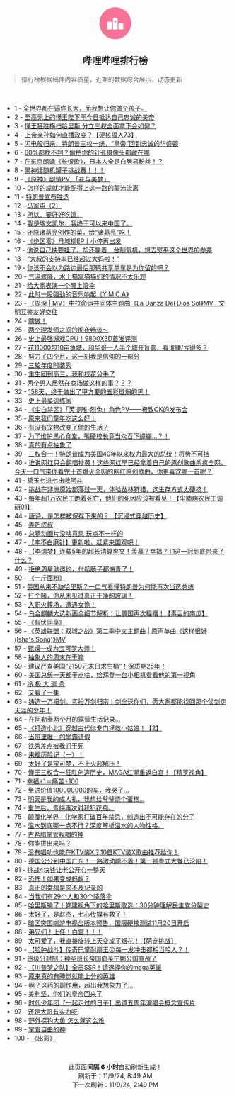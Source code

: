 <div align="center">
    <img src="./assets/icon_rank.png" alt="logo" />
    <h2>哔哩哔哩排行榜</h>
</div>

> 排行榜根据稿件内容质量，近期的数据综合展示，动态更新

<br />

<ul><li><span>1 - <a href=https://www.bilibili.com/BV13iDLYwEiu>全世界都在逼你长大，而我想让你做个孩子。</a></span></li><li><span>2 - <a href=https://www.bilibili.com/BV19PDGYxEqX>至高无上的懂王陛下于今日抵达自己忠诚的美帝</a></span></li><li><span>3 - <a href=https://www.bilibili.com/BV1BBDGYAEcF>懂王狂胜横扫哈里斯&nbsp;分立三权全面拿下会如何？</a></span></li><li><span>4 - <a href=https://www.bilibili.com/BV12nDGYyESt>上帝亲孙如何直播政变？【硬核狠人73】</a></span></li><li><span>5 - <a href=https://www.bilibili.com/BV16zD5YgE5C>闪电般归来，特朗普三权一统，“皇帝”回到忠诚的华盛顿</a></span></li><li><span>6 - <a href=https://www.bilibili.com/BV1nQD3YvEod>60%都找不到？偷拍你的针孔摄像头都藏在哪</a></span></li><li><span>7 - <a href=https://www.bilibili.com/BV18fD5Y4EfQ>在东京朗诵《长恨歌》，日本人全是白居易粉丝！？</a></span></li><li><span>8 - <a href=https://www.bilibili.com/BV1DADMY6ELT>黑神话随机罐子挑战赛！！！</a></span></li><li><span>9 - <a href=https://www.bilibili.com/BV14CDmY2Ei3>《原神》剧情PV-「花与美梦」</a></span></li><li><span>10 - <a href=https://www.bilibili.com/BV13WDTYME5u>怎样的成就才能配得上这一路的颠沛流离</a></span></li><li><span>11 - <a href=https://www.bilibili.com/BV1waDGYMEHY>特朗普宣布胜选</a></span></li><li><span>12 - <a href=https://www.bilibili.com/BV12dDhYYEDC>马家屯（2）</a></span></li><li><span>13 - <a href=https://www.bilibili.com/BV1n7DSYGE41>所以，要好好吃饭。</a></span></li><li><span>14 - <a href=https://www.bilibili.com/BV1rxDgYYE5X>我是埃文凯尔，我终于可以来中国了。</a></span></li><li><span>15 - <a href=https://www.bilibili.com/BV1vwDZYsEbY>还原诸葛亮创作的菜，给“诸葛亮”吃！</a></span></li><li><span>16 - <a href=https://www.bilibili.com/BV14zD3YCE1s>《绝区零》月城柳EP丨小停再出发</a></span></li><li><span>17 - <a href=https://www.bilibili.com/BV1TnD2YCEwu>他说自己快要挂了，却还靠着一台制氧机，想去熨平这个世界的参差</a></span></li><li><span>18 - <a href=https://www.bilibili.com/BV13eDmYXEtZ>“大叔的支持率已经超过大妈啦！”</a></span></li><li><span>19 - <a href=https://www.bilibili.com/BV1ZBDGYAEtM>你该不会以为路边最后那辆共享单车是为你留的吧？</a></span></li><li><span>20 - <a href=https://www.bilibili.com/BV16hDgYFEzg>气温骤降，水上猫窝猫猫们的情况不太乐观</a></span></li><li><span>21 - <a href=https://www.bilibili.com/BV1ofD1YoEWF>给大家表演一个腰上滚伞</a></span></li><li><span>22 - <a href=https://www.bilibili.com/BV1reD5YCEi3>此时一股强劲的音乐响起《Y.M.C.A》</a></span></li><li><span>23 - <a href=https://www.bilibili.com/BV1ooDuYpEtm>【周深&nbsp;|&nbsp;MV】中拉命运共同体主题曲《La&nbsp;Danza&nbsp;Del&nbsp;Dios&nbsp;Sol》MV&nbsp;&nbsp;&nbsp;文明互鉴友好交往</a></span></li><li><span>24 - <a href=https://www.bilibili.com/BV1fZDVYMEG6>瞎做！</a></span></li><li><span>25 - <a href=https://www.bilibili.com/BV1K1DVY7E4C>两个理发师之间的彻夜畅谈～</a></span></li><li><span>26 - <a href=https://www.bilibili.com/BV1fwDjYVEKo>史上最强游戏CPU！9800X3D首发评测</a></span></li><li><span>27 - <a href=https://www.bilibili.com/BV1dCDGYfE66>花11000包10亩鱼塘，和华哥一人半个塘开盲盒，看谁赚/亏得多？</a></span></li><li><span>28 - <a href=https://www.bilibili.com/BV1tNDSYnERo>努力了四个月，这一刻我是信仰的一部分</a></span></li><li><span>29 - <a href=https://www.bilibili.com/BV1LzDHYWEJa>三轮年度时装秀</a></span></li><li><span>30 - <a href=https://www.bilibili.com/BV1ZUD8Y7E6P>重生回到高三，我和校花分手了</a></span></li><li><span>31 - <a href=https://www.bilibili.com/BV1wmD3YMErQ>两个男人居然在商场做这样的事？？？</a></span></li><li><span>32 - <a href=https://www.bilibili.com/BV1PqDTYbEma>158天，终于做出了甲方要的五彩斑斓的黑！</a></span></li><li><span>33 - <a href=https://www.bilibili.com/BV17pDVYAETC>史上最菜训练家</a></span></li><li><span>34 - <a href=https://www.bilibili.com/BV1KBD3Y5Etg>《尘白禁区》「芙提雅-烈兔」角色PV——极致OK的发布会</a></span></li><li><span>35 - <a href=https://www.bilibili.com/BV1KjDhYcE8N>原来我们童年吃这么好！</a></span></li><li><span>36 - <a href=https://www.bilibili.com/BV1SVDGYJEzf>有没有宠物改变了你的生活？</a></span></li><li><span>37 - <a href=https://www.bilibili.com/BV1hnSdY6E2E>为了维护黑心食堂，嘴硬校长竟当众吞下蟑螂…？！</a></span></li><li><span>38 - <a href=https://www.bilibili.com/BV1oiDhYjEMq>真的有点抽象了</a></span></li><li><span>39 - <a href=https://www.bilibili.com/BV1nfDSY5Evw>三权合一！特朗普成为美国40年以来权力最大的总统！将势不可挡</a></span></li><li><span>40 - <a href=https://www.bilibili.com/BV1jSDNYkEt4>谁说网红只会翻唱抄袭！这些网红早已经拿着自己的原创歌曲杀疯全网，今天一口气带你看完十首爆火全网的网红原创歌曲，你更喜欢哪一首呢？</a></span></li><li><span>41 - <a href=https://www.bilibili.com/BV1vCD2YoEWs>黛玉七进七出救阿斗</a></span></li><li><span>42 - <a href=https://www.bilibili.com/BV1ziDWYPEgj>挑战在非洲原始部落过一天，体验丛林狩猎，这生存方式太硬核！</a></span></li><li><span>43 - <a href=https://www.bilibili.com/BV17jD1Y4EQp>每年超1万农民工跪着死亡，他们的死因应该被看见！【尘肺病农民工调研01】</a></span></li><li><span>44 - <a href=https://www.bilibili.com/BV1SUDhYMEaX>唐诗，是怎样被保存下来的？&nbsp;【沉浸式穿越历史】</a></span></li><li><span>45 - <a href=https://www.bilibili.com/BV1u6DSY4Emo>弄巧成叔</a></span></li><li><span>46 - <a href=https://www.bilibili.com/BV1F6D5Y6EAN>总猜动画片没啥意思&nbsp;玩点不一样的</a></span></li><li><span>47 - <a href=https://www.bilibili.com/BV1gEDUYXENU>【李不白磨针】更新啦，赶紧来围观吧！</a></span></li><li><span>48 - <a href=https://www.bilibili.com/BV1EHDSYzEJR>【李清梦】连载5年的超长清算爽文！羡慕？幸福？T1这一冠到底带来了什么？</a></span></li><li><span>49 - <a href=https://www.bilibili.com/BV1LTDUYcEDs>拒绝周星驰邀约，付航肠子都悔青了！</a></span></li><li><span>50 - <a href=https://www.bilibili.com/BV14UDKYwEdy>《一斤面粉》</a></span></li><li><span>51 - <a href=https://www.bilibili.com/BV1NyD3YgE3Q>美国从来不缺哈里斯？一口气看懂特朗普为何能再次当选总统</a></span></li><li><span>52 - <a href=https://www.bilibili.com/BV1E8D9YSE9b>打个赌，你从未见过真正干净的玻璃！</a></span></li><li><span>53 - <a href=https://www.bilibili.com/BV1abD3YnE2B>入职火葬场，遭遇女诡！</a></span></li><li><span>54 - <a href=https://www.bilibili.com/BV1RZDuYQEHF>乌合麒麟大选新画全细节解析：让美国再次摇摆！【毒舌的南瓜】</a></span></li><li><span>55 - <a href=https://www.bilibili.com/BV1KBD3Y5ERq>《有伏同享》</a></span></li><li><span>56 - <a href=https://www.bilibili.com/BV1Y4D1YSEgU>《英雄联盟：双城之战》第二季中文主题曲&nbsp;|&nbsp;原声单曲《这样很好(Isha&#39;s&nbsp;Song)》MV</a></span></li><li><span>57 - <a href=https://www.bilibili.com/BV17jD1Y4EYh>甄嬛—成为宝可梦大师！</a></span></li><li><span>58 - <a href=https://www.bilibili.com/BV1Y9SkY6Exs>抽象人的周末在干嘛</a></span></li><li><span>59 - <a href=https://www.bilibili.com/BV1NCDVYUEYW>建议严查美国“2150元末日求生桶”！保质期25年！</a></span></li><li><span>60 - <a href=https://www.bilibili.com/BV1WdDSYjEm4>美国总统一天都干点啥，给拜登一台小相机看看他的第一视角</a></span></li><li><span>61 - <a href=https://www.bilibili.com/BV1uCDSYsEM2>冷&nbsp;极&nbsp;大&nbsp;逃&nbsp;杀</a></span></li><li><span>62 - <a href=https://www.bilibili.com/BV12NDPYXEDi>又看了一集</a></span></li><li><span>63 - <a href=https://www.bilibili.com/BV1JLDwYTEzt>铸造一万把剑，实拍万剑归宗！剑全送你们，愿大家都能找回那个仗剑走天涯的少年！</a></span></li><li><span>64 - <a href=https://www.bilibili.com/BV1xbSdYNEfU>在阿勒泰两个月的露营生活记录…</a></span></li><li><span>65 - <a href=https://www.bilibili.com/BV1WmD3YME3W>《打造小北》穿越古代你专门拯救小姑娘！【2】</a></span></li><li><span>66 - <a href=https://www.bilibili.com/BV1zYDgYZE5k>当班里唯一的学霸请假</a></span></li><li><span>67 - <a href=https://www.bilibili.com/BV1Q1DhYgEmo>铁秀差点被我们干死</a></span></li><li><span>68 - <a href=https://www.bilibili.com/BV1GwDhY6E9k>来福历险记（一）！</a></span></li><li><span>69 - <a href=https://www.bilibili.com/BV1cUD3YqEhj>太好了是宝可梦，不上火超解压！</a></span></li><li><span>70 - <a href=https://www.bilibili.com/BV1TiD3Y1Eui>懂王三权合一狂胜创造历史，MAGA红潮重返白宫！【精罗视角】</a></span></li><li><span>71 - <a href=https://www.bilibili.com/BV1JYDWYKE2d>幸福+1＝痛苦+100</a></span></li><li><span>72 - <a href=https://www.bilibili.com/BV1E7DVYiEEb>坐进价值100000000的车，我哭了…</a></span></li><li><span>73 - <a href=https://www.bilibili.com/BV13TDhYMEuy>明天是我的成人礼，我想给爷爷烧个蛋糕…</a></span></li><li><span>74 - <a href=https://www.bilibili.com/BV1BCDUYvEZz>重生后，青梅再次对我犯花痴。</a></span></li><li><span>75 - <a href=https://www.bilibili.com/BV1P1D3YzEWZ>颠覆化学界！化学家打破百年禁忌，创造出不可能存在的分子</a></span></li><li><span>76 - <a href=https://www.bilibili.com/BV12QDbYtEod>温水到底哪一点不行？深度解析温水的人物性格。</a></span></li><li><span>77 - <a href=https://www.bilibili.com/BV1fnDsYAEwY>古希腊掌管视唱的神</a></span></li><li><span>78 - <a href=https://www.bilibili.com/BV19iSoYEE9q>你能拔出来吗？</a></span></li><li><span>79 - <a href=https://www.bilibili.com/BV1CYD5Y5EKV>没有唱功也能在KTV装X？10首KTV装X歌曲推荐给你！</a></span></li><li><span>80 - <a href=https://www.bilibili.com/BV1wBDTYZERP>德国公公到中国广东！一路激动睡不着！第一顿粤式大餐已沦陷！</a></span></li><li><span>81 - <a href=https://www.bilibili.com/BV1m8D8YaEkJ>挑战4块钱让老公开心一整天</a></span></li><li><span>82 - <a href=https://www.bilibili.com/BV154DmYtEpM>恐怖！如果变成蚂蚁？</a></span></li><li><span>83 - <a href=https://www.bilibili.com/BV1N3DbYdE3v>真正的幸福是来不及记录的</a></span></li><li><span>84 - <a href=https://www.bilibili.com/BV1q2DUYYEap>当我们有29个人和30个降落伞</a></span></li><li><span>85 - <a href=https://www.bilibili.com/BV1FRD3YYEPB>哈里斯输了！党建视角下的哈里斯败选：30分钟理解民主党分裂史</a></span></li><li><span>86 - <a href=https://www.bilibili.com/BV1reDUYrEZy>太好了，是赵杰，七心传媒有救了！</a></span></li><li><span>87 - <a href=https://www.bilibili.com/BV1yuDSYmE7p>暗区突围端游电视台版本预告，国服硬核测试11月20日开启</a></span></li><li><span>88 - <a href=https://www.bilibili.com/BV1piDUY3Ea9>弟兄们！上任！白宫！！！</a></span></li><li><span>89 - <a href=https://www.bilibili.com/BV1UED5Y9E8d>太可爱了，我直接旋转上天变成了烟花！【萌宠挑战】</a></span></li><li><span>90 - <a href=https://www.bilibili.com/BV1nbDHYcEKU>【脸肿战斗】传奇巴掌耐扇王😮每一发冲击都相当哈人？！</a></span></li><li><span>91 - <a href=https://www.bilibili.com/BV1CLDKY9EUs>班级分封制：神圣班长帝国向芙宁娜公国宣战了</a></span></li><li><span>92 - <a href=https://www.bilibili.com/BV1MoS7YaEQj>【川普梦之队】全员SSR！请选择你的maga英雄</a></span></li><li><span>93 - <a href=https://www.bilibili.com/BV1VhDLYvES5>原来真的有睡觉就能上分的英雄</a></span></li><li><span>94 - <a href=https://www.bilibili.com/BV1TVDhYAEPF>啊？这药的副作用，超出我想象力了...</a></span></li><li><span>95 - <a href=https://www.bilibili.com/BV1dMDjYuEY5>美利坚，你们的皇帝回来了</a></span></li><li><span>96 - <a href=https://www.bilibili.com/BV1YQD5YwEr5>时代少年团【一起走过的日子】出道五周年演唱会概念宣传片</a></span></li><li><span>97 - <a href=https://www.bilibili.com/BV1MYD3YmEr2>还是大哥有实力呀</a></span></li><li><span>98 - <a href=https://www.bilibili.com/BV1MvD3YjEzv>野外探钓大鱼&nbsp;怎么就这么难</a></span></li><li><span>99 - <a href=https://www.bilibili.com/BV1VtDmYoEyP>掌管自由的神</a></span></li><li><span>100 - <a href=https://www.bilibili.com/BV18ED5YREaV>《出彩》</a></span></li></ul>

<br />

<p align=center>此页面<strong>间隔 6 小时</strong>自动刷新生成！<br>刷新于：11/9/24, 8:49 AM<br>下一次刷新：11/9/24, 2:49 PM</p>